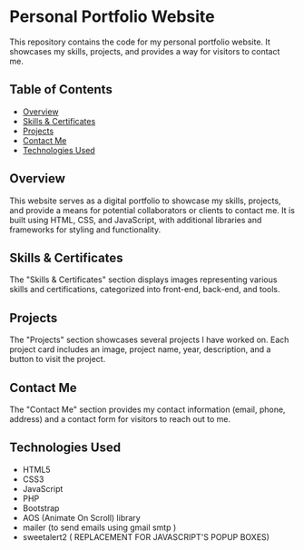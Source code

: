 # Personal Portfolio Website

This repository contains the code for my personal portfolio website. It showcases my skills, projects, and provides a way for visitors to contact me.

## Table of Contents

- [Overview](#overview)
- [Skills & Certificates](#skills--certificates)
- [Projects](#projects)
- [Contact Me](#contact-me)
- [Technologies Used](#technologies-used)


## Overview

This website serves as a digital portfolio to showcase my skills, projects, and provide a means for potential collaborators or clients to contact me. It is built using HTML, CSS, and JavaScript, with additional libraries and frameworks for styling and functionality.

## Skills & Certificates

The "Skills & Certificates" section displays images representing various skills and certifications, categorized into front-end, back-end, and tools.

## Projects

The "Projects" section showcases several projects I have worked on. Each project card includes an image, project name, year, description, and a button to visit the project.

## Contact Me

The "Contact Me" section provides my contact information (email, phone, address) and a contact form for visitors to reach out to me.

## Technologies Used

- HTML5
- CSS3
- JavaScript
- PHP
- Bootstrap
- AOS (Animate On Scroll) library
- mailer (to send emails using gmail smtp )
- sweetalert2 ( REPLACEMENT FOR JAVASCRIPT'S POPUP BOXES)


